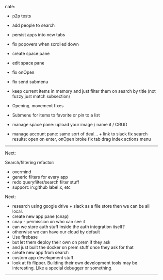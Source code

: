 nate:

- p2p tests
- add people to search
- persist apps into new tabs
- fix popovers when scrolled down
- create space pane
- edit space pane
- fix onOpen
- fix send submenu

- keep current items in memory and just filter them on search by title (not fuzzy just match subsection)
- Opening, movement fixes
- Submenu for items to favorite or pin to a list
- manage space pane: upload your image / name it / CRUD
- manage account pane: same sort of deal... + link to slack
  fix search results: open on enter, onOpen broke
  fix tab drag index
  actions menu

---

Next:

Search/filtering refactor:

- overmind
- generic filters for every app
- redo queryfilter/search filter stuff
- support: in:github label:x, etc

Next:

- research using google drive + slack as a file store then we can be all local.
- create new app pane (cnap)
- cnap - permission on who can see it
- can we store auth stuff inside the auth integration itself?
- otherwise we can have our cloud by default
- Use firebase
- but let them deploy their own on prem if they ask
- and just built the docker on prem stuff once they ask for that
- create new app from search
- custom app development stuff
- look at fb flipper. Building their own development tools may be interesting. Like a special debugger or something.

---
